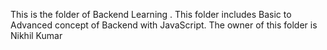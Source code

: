 This is the folder of Backend Learning .
This folder includes Basic to Advanced concept of Backend with JavaScript.
The owner of this folder is Nikhil Kumar
